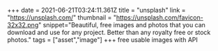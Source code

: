 +++
date = 2021-06-21T03:24:11.361Z
title = "unsplash"
link = "https://unsplash.com/"
thumbnail = "https://unsplash.com/favicon-32x32.png"
snippet="Beautiful, free images and photos that you can download and use for any project. Better than any royalty free or stock photos."
tags = ["asset","image"]
+++
free usable images with API